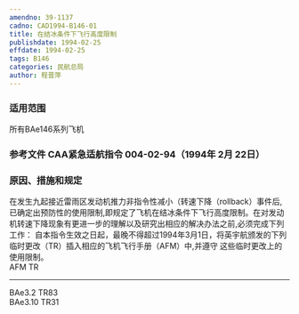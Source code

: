 ```yaml
---
amendno: 39-1137
cadno: CAD1994-B146-01
title: 在结冰条件下飞行高度限制
publishdate: 1994-02-25
effdate: 1994-02-25
tags: B146
categories: 民航总局
author: 程晋萍
---
```


### 适用范围 
所有BAe146系列飞机

<!--more-->
### 参考文件    CAA紧急适航指令 004-02-94（1994年 2月 22日）

### 原因、措施和规定 
在发生九起接近雷雨区发动机推力非指令性减小（转速下降（rollback）事件后,已确定出预防性的使用限制,即规定了飞机在结冰条件下飞行高度限制。在对发动机转速下降现象有更进一步的理解以及研究出相应的解决办法之前,必须完成下列工作： 
    自本指令生效之日起，最晚不得超过1994年3月1日，将英宇航颁发的下列临时更改（TR）插入相应的飞机飞行手册（AFM）中,并遵守
这些临时更改上的使用限制。  
AFM  TR  
______  _____  
BAe3.2  TR83  
BAe3.10  TR31 

